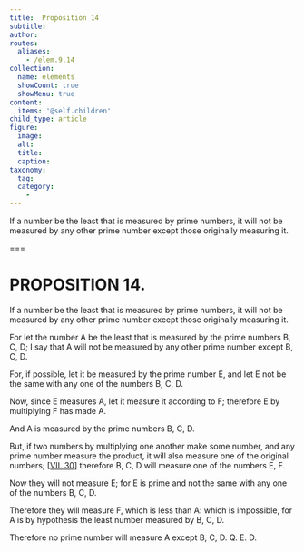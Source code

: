 ```yaml
---
title:  Proposition 14
subtitle: 
author:
routes:
  aliases:
    - /elem.9.14
collection:
  name: elements
  showCount: true
  showMenu: true
content:
  items: '@self.children'
child_type: article
figure:
  image:
  alt:
  title:
  caption:
taxonomy:
  tag:
  category:
    - 
---
```


<p>
       <hi rend="ital">If a number be the least that is measured by prime numbers, it will not be measured by any other prime number except those originally measuring it.</hi>
      </p>

===

<h1>PROPOSITION 14.</h1>
<p>
       <span class="ital">If a number be the least that is measured by prime numbers, it will not be measured by any other prime number except those originally measuring it.</span>
      </p>

<p>For let the number <span class="ital">A</span> be the least that is measured by the prime numbers <span class="ital">B</span>, <span class="ital">C</span>, <span class="ital">D</span>; <pb n="403"/>I say that <span class="ital">A</span> will not be measured by any other prime number except <span class="ital">B</span>, <span class="ital">C</span>, <span class="ital">D</span>. </p>

<p>For, if possible, let it be measured by the prime number <span class="ital">E</span>, and let <span class="ital">E</span> not be the same with any one of the numbers <span class="ital">B</span>, <span class="ital">C</span>, <span class="ital">D</span>. 
      </p>

<p>Now, since <span class="ital">E</span> measures <span class="ital">A</span>, let it measure it according to <span class="ital">F</span>; <span class="center">therefore <span class="ital">E</span> by multiplying <span class="ital">F</span> has made <span class="ital">A</span>.</span>
      </p>

<p>And <span class="ital">A</span> is measured by the prime numbers <span class="ital">B</span>, <span class="ital">C</span>, <span class="ital">D</span>. </p>

<p>But, if two numbers by multiplying one another make some number, and any prime number measure the product, it will also measure one of the original numbers; [<a href="/elem.7.30">VII. 30</a>] therefore <span class="ital">B</span>, <span class="ital">C</span>, <span class="ital">D</span> will measure one of the numbers <span class="ital">E</span>, <span class="ital">F</span>. </p>

<p>Now they will not measure <span class="ital">E</span>; for <span class="ital">E</span> is prime and not the same with any one of the numbers <span class="ital">B</span>, <span class="ital">C</span>, <span class="ital">D</span>. </p>

<p>Therefore they will measure <span class="ital">F</span>, which is less than <span class="ital">A</span>: which is impossible, for <span class="ital">A</span> is by hypothesis the least number measured by <span class="ital">B</span>, <span class="ital">C</span>, <span class="ital">D</span>. </p>

<p>Therefore no prime number will measure <span class="ital">A</span> except <span class="ital">B</span>, <span class="ital">C</span>, <span class="ital">D</span>. Q. E. D.</p>
